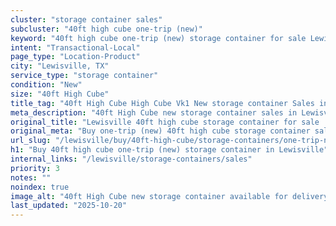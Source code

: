 ```yaml
---
cluster: "storage container sales"
subcluster: "40ft high cube one-trip (new)"
keyword: "40ft high cube one-trip (new) storage container for sale Lewisville, TX"
intent: "Transactional-Local"
page_type: "Location-Product"
city: "Lewisville, TX"
service_type: "storage container"
condition: "New"
size: "40ft High Cube"
title_tag: "40ft High Cube High Cube Vk1 New storage container Sales in Lewisville | LC Container"
meta_description: "40ft High Cube new storage container sales in Lewisville. High cube containers with extra height. Fast delivery, competitive pricing. Serving storage containers area. Quote ID: G4M. Call (214) 524-4168 for your free quote today."
original_title: "Lewisville 40ft high cube storage container for sale | LC"
original_meta: "Buy one-trip (new) 40ft high cube storage container sale with local delivery in Lewisville, TX. LC Container — local Since 2003. Request a fast quote today."
url_slug: "/lewisville/buy/40ft-high-cube/storage-containers/one-trip-new"
h1: "Buy 40ft high cube one-trip (new) storage container in Lewisville"
internal_links: "/lewisville/storage-containers/sales"
priority: 3
notes: ""
noindex: true
image_alt: "40ft High Cube new storage container available for delivery in Lewisville"
last_updated: "2025-10-20"
---
```


<!-- TODO: Add unique city/inventory copy, images, and internal links here. -->
